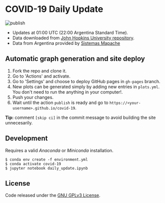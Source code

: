 # COVID-19 Daily Update

![publish](https://github.com/epassaro/covid-19/workflows/publish/badge.svg)

- Updates at 01:00 UTC (22:00 Argentina Standard Time).
- Data downloaded from [John Hopkins University repository](https://github.com/CSSEGISandData/COVID-19).
- Data from Argentina provided by [Sistemas Mapache](https://github.com/SistemasMapache/Covid19arData)
## Automatic graph generation and site deploy

1. Fork the repo and clone it.
2. Go to 'Actions' and activate. 
3. Go to 'Settings' and choose to deploy GitHub pages in `gh-pages` branch.
4. New plots can be generated simply by adding new entries in `plots.yml`. You don't need to run the anything in your computer!.
5. Push your changes.
6. Wait until the action `publish` is ready and go to `https://<your-username>.github.io/covid-19`.

**Tip:** comment `[skip ci]` in the commit message to avoid building the site unnecesarily.

## Development

Requires a valid _Anaconda_ or _Miniconda_ installation.

```
$ conda env create -f environment.yml
$ conda activate covid-19
$ jupyter notebook daily_update.ipynb
```

## License

Code released under the [GNU GPLv3 License](https://raw.githubusercontent.com/epassaro/covid-19/master/LICENSE).
